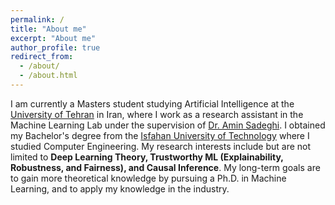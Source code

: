 ```yaml
---
permalink: /
title: "About me"
excerpt: "About me"
author_profile: true
redirect_from: 
  - /about/
  - /about.html
---
```


I am currently a Masters student studying Artificial Intelligence at the [University of Tehran](https://ut.ac.ir/en) in Iran, where I work as a research assistant in the Machine Learning Lab under the supervision of [Dr. Amin Sadeghi](https://scholar.google.com/citations?hl=en&user=Viogmi8AAAAJ&view_op=list_works&sortby=pubdate). I obtained my Bachelor's degree from the [Isfahan University of Technology](http://english.iut.ac.ir/) where I studied Computer Engineering. My research interests include but are not limited to **Deep Learning Theory, Trustworthy ML (Explainability, Robustness, and Fairness), and Causal Inference**. My long-term goals are to gain more theoretical knowledge by pursuing a Ph.D. in Machine Learning, and to apply my knowledge in the industry. 
